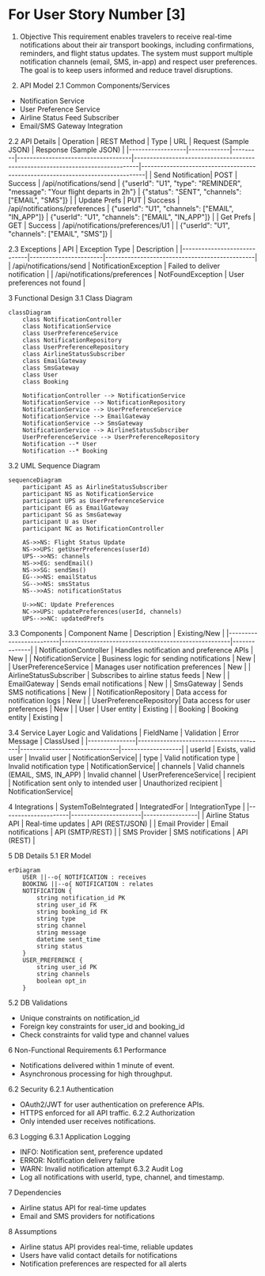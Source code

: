 # For User Story Number [3]

1. Objective
This requirement enables travelers to receive real-time notifications about their air transport bookings, including confirmations, reminders, and flight status updates. The system must support multiple notification channels (email, SMS, in-app) and respect user preferences. The goal is to keep users informed and reduce travel disruptions.

2. API Model
2.1 Common Components/Services
- Notification Service
- User Preference Service
- Airline Status Feed Subscriber
- Email/SMS Gateway Integration

2.2 API Details
| Operation         | REST Method | Type    | URL                               | Request (Sample JSON)                                                        | Response (Sample JSON)                                                       |
|------------------|-------------|---------|------------------------------------|-------------------------------------------------------------------------------|-------------------------------------------------------------------------------|
| Send Notification| POST        | Success | /api/notifications/send            | {"userId": "U1", "type": "REMINDER", "message": "Your flight departs in 2h"}   | {"status": "SENT", "channels": ["EMAIL", "SMS"]}                            |
| Update Prefs     | PUT         | Success | /api/notifications/preferences     | {"userId": "U1", "channels": ["EMAIL", "IN_APP"]}                           | {"userId": "U1", "channels": ["EMAIL", "IN_APP"]}                          |
| Get Prefs        | GET         | Success | /api/notifications/preferences/U1  |                                                                               | {"userId": "U1", "channels": ["EMAIL", "SMS"]}                             |

2.3 Exceptions
| API                         | Exception Type         | Description                                   |
|-----------------------------|-----------------------|-----------------------------------------------|
| /api/notifications/send     | NotificationException | Failed to deliver notification                |
| /api/notifications/preferences | NotFoundException   | User preferences not found                    |

3 Functional Design
3.1 Class Diagram
```mermaid
classDiagram
    class NotificationController
    class NotificationService
    class UserPreferenceService
    class NotificationRepository
    class UserPreferenceRepository
    class AirlineStatusSubscriber
    class EmailGateway
    class SmsGateway
    class User
    class Booking

    NotificationController --> NotificationService
    NotificationService --> NotificationRepository
    NotificationService --> UserPreferenceService
    NotificationService --> EmailGateway
    NotificationService --> SmsGateway
    NotificationService --> AirlineStatusSubscriber
    UserPreferenceService --> UserPreferenceRepository
    Notification --* User
    Notification --* Booking
```

3.2 UML Sequence Diagram
```mermaid
sequenceDiagram
    participant AS as AirlineStatusSubscriber
    participant NS as NotificationService
    participant UPS as UserPreferenceService
    participant EG as EmailGateway
    participant SG as SmsGateway
    participant U as User
    participant NC as NotificationController

    AS->>NS: Flight Status Update
    NS->>UPS: getUserPreferences(userId)
    UPS-->>NS: channels
    NS->>EG: sendEmail()
    NS->>SG: sendSms()
    EG-->>NS: emailStatus
    SG-->>NS: smsStatus
    NS-->>AS: notificationStatus

    U->>NC: Update Preferences
    NC->>UPS: updatePreferences(userId, channels)
    UPS-->>NC: updatedPrefs
```

3.3 Components
| Component Name           | Description                                         | Existing/New |
|-------------------------|-----------------------------------------------------|--------------|
| NotificationController  | Handles notification and preference APIs             | New          |
| NotificationService     | Business logic for sending notifications             | New          |
| UserPreferenceService   | Manages user notification preferences                | New          |
| AirlineStatusSubscriber | Subscribes to airline status feeds                   | New          |
| EmailGateway            | Sends email notifications                            | New          |
| SmsGateway              | Sends SMS notifications                              | New          |
| NotificationRepository  | Data access for notification logs                    | New          |
| UserPreferenceRepository| Data access for user preferences                     | New          |
| User                    | User entity                                         | Existing     |
| Booking                 | Booking entity                                      | Existing     |

3.4 Service Layer Logic and Validations
| FieldName      | Validation                             | Error Message                  | ClassUsed         |
|---------------|----------------------------------------|-------------------------------|-------------------|
| userId        | Exists, valid user                      | Invalid user                  | NotificationService|
| type          | Valid notification type                 | Invalid notification type     | NotificationService|
| channels      | Valid channels (EMAIL, SMS, IN_APP)     | Invalid channel               | UserPreferenceService|
| recipient     | Notification sent only to intended user | Unauthorized recipient        | NotificationService|

4 Integrations
| SystemToBeIntegrated | IntegratedFor         | IntegrationType |
|---------------------|----------------------|-----------------|
| Airline Status API  | Real-time updates     | API (REST/JSON) |
| Email Provider      | Email notifications   | API (SMTP/REST) |
| SMS Provider        | SMS notifications     | API (REST)      |

5 DB Details
5.1 ER Model
```mermaid
erDiagram
    USER ||--o{ NOTIFICATION : receives
    BOOKING ||--o{ NOTIFICATION : relates
    NOTIFICATION {
        string notification_id PK
        string user_id FK
        string booking_id FK
        string type
        string channel
        string message
        datetime sent_time
        string status
    }
    USER_PREFERENCE {
        string user_id PK
        string channels
        boolean opt_in
    }
```

5.2 DB Validations
- Unique constraints on notification_id
- Foreign key constraints for user_id and booking_id
- Check constraints for valid type and channel values

6 Non-Functional Requirements
6.1 Performance
- Notifications delivered within 1 minute of event.
- Asynchronous processing for high throughput.

6.2 Security
6.2.1 Authentication
- OAuth2/JWT for user authentication on preference APIs.
- HTTPS enforced for all API traffic.
6.2.2 Authorization
- Only intended user receives notifications.

6.3 Logging
6.3.1 Application Logging
- INFO: Notification sent, preference updated
- ERROR: Notification delivery failure
- WARN: Invalid notification attempt
6.3.2 Audit Log
- Log all notifications with userId, type, channel, and timestamp.

7 Dependencies
- Airline status API for real-time updates
- Email and SMS providers for notifications

8 Assumptions
- Airline status API provides real-time, reliable updates
- Users have valid contact details for notifications
- Notification preferences are respected for all alerts
